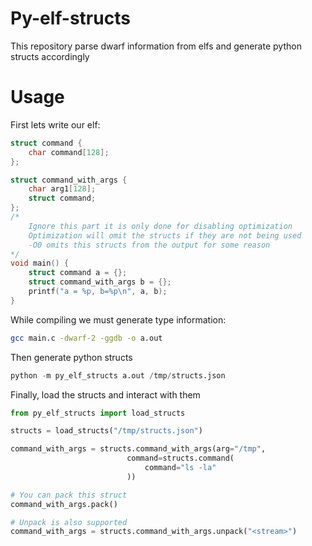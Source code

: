 # Py-elf-structs
This repository parse dwarf information from elfs and generate python structs accordingly



# Usage
First lets write our elf:

```c
struct command {
    char command[128];
};

struct command_with_args {
    char arg1[128];
    struct command;
};
/*
    Ignore this part it is only done for disabling optimization
    Optimization will omit the structs if they are not being used 
    -O0 omits this structs from the output for some reason
*/
void main() {
    struct command a = {};
    struct command_with_args b = {};
    printf("a = %p, b=%p\n", a, b);
}

```

While compiling we must generate type information:

```bash
gcc main.c -dwarf-2 -ggdb -o a.out
```

Then generate python structs

```python
python -m py_elf_structs a.out /tmp/structs.json
```

Finally, load the structs and interact with them

```python
from py_elf_structs import load_structs

structs = load_structs("/tmp/structs.json")

command_with_args = structs.command_with_args(arg="/tmp", 
                          command=structs.command(
                              command="ls -la"
                          ))

# You can pack this struct
command_with_args.pack()

# Unpack is also supported
command_with_args = structs.command_with_args.unpack("<stream>")
```
